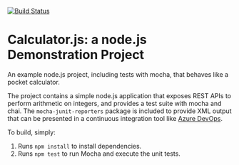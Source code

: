 [![Build Status](https://dev.azure.com/labjddev/Integrating%20External%20Source%20Control/_apis/build/status/Hinodeya69.calculator?branchName=master)](https://dev.azure.com/labjddev/Integrating%20External%20Source%20Control/_build/latest?definitionId=4&branchName=master)

Calculator.js: a node.js Demonstration Project
==============================================
An example node.js project, including tests with mocha, that behaves like
a pocket calculator.

The project contains a simple node.js application that exposes REST APIs
to perform arithmetic on integers, and provides a test suite with mocha
and chai.  The `mocha-junit-reporters` package is included to provide XML
output that can be presented in a continuous integration tool like
[Azure DevOps](https://azure.com/devops).

To build, simply:

1. Runs `npm install` to install dependencies.
2. Runs `npm test` to run Mocha and execute the unit tests.

